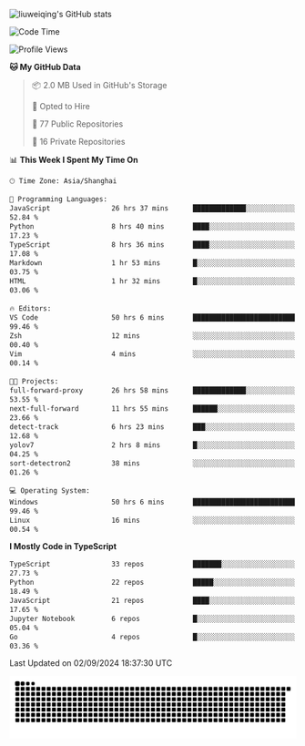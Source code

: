 ![liuweiqing's GitHub stats](https://github-readme-stats.vercel.app/api?username=14790897&show_icons=true&locale=cn&include_all_commits=true&count_private=true)

<!--START_SECTION:waka-->
![Code Time](http://img.shields.io/badge/Code%20Time-1%2C346%20hrs%2045%20mins-blue)

![Profile Views](http://img.shields.io/badge/Profile%20Views-3-blue)

**🐱 My GitHub Data** 

> 📦 2.0 MB Used in GitHub's Storage 
 > 
> 💼 Opted to Hire
 > 
> 📜 77 Public Repositories 
 > 
> 🔑 16 Private Repositories 
 > 
📊 **This Week I Spent My Time On** 

```text
🕑︎ Time Zone: Asia/Shanghai

💬 Programming Languages: 
JavaScript               26 hrs 37 mins      █████████████░░░░░░░░░░░░   52.84 % 
Python                   8 hrs 40 mins       ████░░░░░░░░░░░░░░░░░░░░░   17.23 % 
TypeScript               8 hrs 36 mins       ████░░░░░░░░░░░░░░░░░░░░░   17.08 % 
Markdown                 1 hr 53 mins        █░░░░░░░░░░░░░░░░░░░░░░░░   03.75 % 
HTML                     1 hr 32 mins        █░░░░░░░░░░░░░░░░░░░░░░░░   03.06 % 

🔥 Editors: 
VS Code                  50 hrs 6 mins       █████████████████████████   99.46 % 
Zsh                      12 mins             ░░░░░░░░░░░░░░░░░░░░░░░░░   00.40 % 
Vim                      4 mins              ░░░░░░░░░░░░░░░░░░░░░░░░░   00.14 % 

🐱‍💻 Projects: 
full-forward-proxy       26 hrs 58 mins      █████████████░░░░░░░░░░░░   53.55 % 
next-full-forward        11 hrs 55 mins      ██████░░░░░░░░░░░░░░░░░░░   23.66 % 
detect-track             6 hrs 23 mins       ███░░░░░░░░░░░░░░░░░░░░░░   12.68 % 
yolov7                   2 hrs 8 mins        █░░░░░░░░░░░░░░░░░░░░░░░░   04.25 % 
sort-detectron2          38 mins             ░░░░░░░░░░░░░░░░░░░░░░░░░   01.26 % 

💻 Operating System: 
Windows                  50 hrs 6 mins       █████████████████████████   99.46 % 
Linux                    16 mins             ░░░░░░░░░░░░░░░░░░░░░░░░░   00.54 % 
```

**I Mostly Code in TypeScript** 

```text
TypeScript               33 repos            ███████░░░░░░░░░░░░░░░░░░   27.73 % 
Python                   22 repos            █████░░░░░░░░░░░░░░░░░░░░   18.49 % 
JavaScript               21 repos            ████░░░░░░░░░░░░░░░░░░░░░   17.65 % 
Jupyter Notebook         6 repos             █░░░░░░░░░░░░░░░░░░░░░░░░   05.04 % 
Go                       4 repos             █░░░░░░░░░░░░░░░░░░░░░░░░   03.36 % 
```




 Last Updated on 02/09/2024 18:37:30 UTC
<!--END_SECTION:waka-->

<picture>
  <source media="(prefers-color-scheme: dark)" srcset="https://raw.githubusercontent.com/14790897/14790897/output/github-contribution-grid-snake-dark.svg" />
  <source media="(prefers-color-scheme: light)" srcset="https://raw.githubusercontent.com/14790897/14790897/output/github-contribution-grid-snake.svg" />
  <img alt="github-snake" src="https://raw.githubusercontent.com/14790897/14790897/output/github-contribution-grid-snake.svg" />
</picture>
